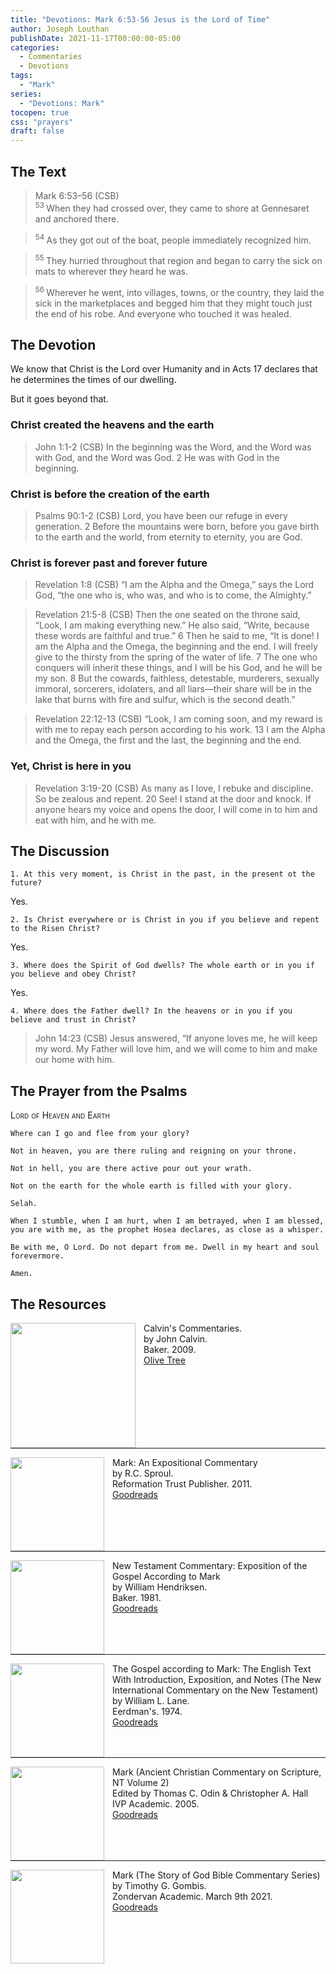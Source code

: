 ```yaml
---
title: "Devotions: Mark 6:53-56 Jesus is the Lord of Time"
author: Joseph Louthan
publishDate: 2021-11-17T00:00:00-05:00
categories:
  - Commentaries
  - Devotions
tags:
  - "Mark"
series:
  - "Devotions: Mark"
tocopen: true
css: "prayers"
draft: false
---
```

## The Text

>Mark 6:53–56 (CSB)  
><sup> 53 </sup> When they had crossed over, they came to shore at Gennesaret and anchored there. 

><sup> 54 </sup> As they got out of the boat, people immediately recognized him. 

><sup> 55 </sup> They hurried throughout that region and began to carry the sick on mats to wherever they heard he was. 

><sup> 56 </sup> Wherever he went, into villages, towns, or the country, they laid the sick in the marketplaces and begged him that they might touch just the end of his robe. And everyone who touched it was healed.

## The Devotion

We know that Christ is the Lord over Humanity and in Acts 17 declares that he determines the times of our dwelling.

But it goes beyond that.

### Christ created the heavens and the earth

>John 1:1-2 (CSB) In the beginning was the Word, and the Word was with God, and the Word was God. 2 He was with God in the beginning.

### Christ is before the creation of the earth

>Psalms 90:1-2 (CSB) Lord, you have been our refuge
in every generation.
2 Before the mountains were born,
before you gave birth to the earth and the world,
from eternity to eternity, you are God.

### Christ is forever past and forever future

>Revelation 1:8 (CSB) “I am the Alpha and the Omega,” says the Lord God, “the one who is, who was, and who is to come, the Almighty.”

>Revelation 21:5-8 (CSB) Then the one seated on the throne said, “Look, I am making everything new.” He also said, “Write, because these words are faithful and true.” 6 Then he said to me, “It is done! I am the Alpha and the Omega, the beginning and the end. I will freely give to the thirsty from the spring of the water of life. 7 The one who conquers will inherit these things, and I will be his God, and he will be my son. 8 But the cowards, faithless, detestable, murderers, sexually immoral, sorcerers, idolaters, and all liars—their share will be in the lake that burns with fire and sulfur, which is the second death.”

>Revelation 22:12-13 (CSB) “Look, I am coming soon, and my reward is with me to repay each person according to his work. 13 I am the Alpha and the Omega, the first and the last, the beginning and the end.

### Yet, Christ is here in you

>Revelation 3:19-20 (CSB) As many as I love, I rebuke and discipline. So be zealous and repent. 20 See! I stand at the door and knock. If anyone hears my voice and opens the door, I will come in to him and eat with him, and he with me.

## The Discussion

```text
1. At this very moment, is Christ in the past, in the present ot the future?
```

Yes.

```text
2. Is Christ everywhere or is Christ in you if you believe and repent to the Risen Christ?
```

Yes.

```text
3. Where does the Spirit of God dwells? The whole earth or in you if you believe and obey Christ?
```

Yes.

```text
4. Where does the Father dwell? In the heavens or in you if you believe and trust in Christ?
```

>John 14:23 (CSB) Jesus answered, “If anyone loves me, he will keep my word. My Father will love him, and we will come to him and make our home with him.

## The Prayer from the Psalms

>

<div style='font-variant: small-caps;'>
Lord of Heaven and Earth
</div>

```text
Where can I go and flee from your glory?

Not in heaven, you are there ruling and reigning on your throne.

Not in hell, you are there active pour out your wrath.

Not on the earth for the whole earth is filled with your glory.

Selah.

When I stumble, when I am hurt, when I am betrayed, when I am blessed, you are with me, as the prophet Hosea declares, as close as a whisper.

Be with me, O Lord. Do not depart from me. Dwell in my heart and soul forevermore.

Amen.
```

<div style="page-break-after: always;"></div>


## The Resources

<p style="clear:both;">

<img src="/images/resources/commentary-calvin-set.png" align="left" width="200" style="padding-right: 10px" />Calvin's Commentaries.  
by John Calvin.  
Baker. 2009.  
[Olive Tree](https://www.olivetree.com/store/product.php?productid=17517)

<p style="clear:both;">

---

<img src="/images/resources/commentary-mark-sproul.jpg" align="left" width="150" style="padding-right: 10px" />Mark: An Expositional Commentary  
by R.C. Sproul.  
Reformation Trust Publisher. 2011.  
[Goodreads](https://www.goodreads.com/book/show/13329901-mark?ac=1&from_search=true&qid=AjPCOwNAXj&rank=1)

<p style="clear:both;">

---

<img src="/images/resources/commentary-mark-hendriksen.jpg" align="left" width="150" style="padding-right: 10px" />New Testament Commentary: Exposition of the Gospel According to Mark  
by William Hendriksen.  
Baker. 1981.  
[Goodreads](https://www.goodreads.com/book/show/2365098.Mark)

<p style="clear:both;">

---

<img src="/images/resources/commentary-mark-lane.jpg" align="left" width="150" style="padding-right: 10px" />The Gospel according to Mark: The English Text With Introduction, Exposition, and Notes (The New International Commentary on the New Testament)  
by William L. Lane.  
Eerdman's. 1974.  
[Goodreads](https://www.goodreads.com/book/show/978619.The_Gospel_of_Mark?from_search=true&from_srp=true&qid=UOUMUiJ7z4&rank=2)

<p style="clear:both;">

---

<img src="/images/resources/commentary-mark-oden.jpg" align="left" width="150" style="padding-right: 10px" />Mark (Ancient Christian Commentary on Scripture, NT Volume 2)  
Edited by Thomas C. Odin & Christopher A. Hall  
IVP Academic. 2005.  
[Goodreads](https://www.goodreads.com/book/show/33015669-mark)

<p style="clear:both;">

---

<img src="/images/resources/commentary-mark-gombis.jpg" align="left" width="150" style="padding-right: 10px" />Mark (The Story of God Bible Commentary Series)  
by Timothy G. Gombis.   
Zondervan Academic. March 9th 2021.  
[Goodreads](https://www.goodreads.com/book/show/54287613-mark)

<p style="clear:both;">
